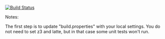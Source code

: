 [![Build Status](https://travis-ci.org/mikkkeldp/green.svg?branch=master)](https://travis-ci.org/mikkkeldp/green.svg?branch=master)

Notes:

The first step is to update "build.properties" with your local
settings.  You do not need to set z3 and latte, but in that case
some unit tests won't run.
